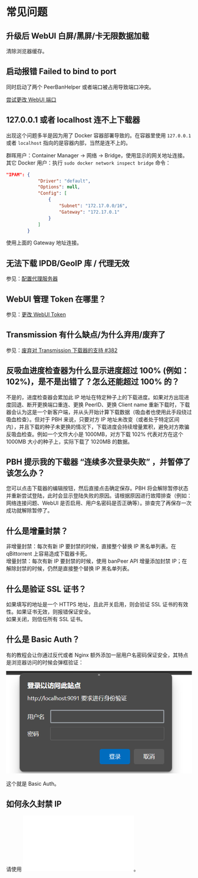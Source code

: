 # 常见问题

## 升级后 WebUI 白屏/黑屏/卡无限数据加载

清除浏览器缓存。

## 启动报错 Failed to bind to port

同时启动了两个 PeerBanHelper 或者端口被占用导致端口冲突。

[尝试更改 WebUI 端口](./network/http-server.md#更改-webui-端口)

## 127.0.0.1 或者 localhost 连不上下载器

出现这个问题多半是因为用了 Docker 容器部署导致的。在容器里使用 `127.0.0.1` 或者 `localhost` 指向的是容器内部，当然是连不上的。

群晖用户：Container Manager -> 网络 -> Bridge，使用显示的网关地址连接。  
其它 Docker 用户：执行 `sudo docker network inspect bridge` 命令：

```json
"IPAM": {
            "Driver": "default",
            "Options": null,
            "Config": [
                {
                    "Subnet": "172.17.0.0/16",
                    "Gateway": "172.17.0.1"
                }
            ]
        }
```

使用上面的 Gateway 地址连接。

## 无法下载 IPDB/GeoIP 库 / 代理无效

参见：[配置代理服务器](./network/proxy-server.md)

## WebUI 管理 Token 在哪里？

参见：[更改 WebUI Token](./network/http-server.md#更改-webui-token)

## Transmission 有什么缺点/为什么弃用/废弃了

参见：[废弃对 Transmission 下载器的支持 #382](https://github.com/PBH-BTN/PeerBanHelper/issues/382)

## 反吸血进度检查器为什么显示进度超过 100% (例如：102%)，是不是出错了？怎么还能超过 100% 的？

不是的，进度检查器会累加此 IP 地址在特定种子上的下载进度。如果对方出现进度回退、断开更换端口重连、更换 PeerID、更换 Client name 重新下载时，下载器会认为这是一个新客户端，并从头开始计算下载数据（吸血者也使用此手段绕过吸血检查）。但对于 PBH 来说，只要对方 IP 地址未改变（或者处于特定区间内），并且下载的种子未更换的情况下，下载进度会持续增量累积，避免对方欺骗反吸血检查。例如一个文件大小是 1000MB，对方下载 102% 代表对方在这个 1000MB 大小的种子上，实际下载了 1020MB 的数据。

## PBH 提示我的下载器 “连续多次登录失败” ，并暂停了该怎么办？

您可以点击下载器的编辑按钮，然后直接点击确定保存。PBH 将会解除暂停状态并重新尝试登陆，此时会显示登陆失败的原因。请根据原因进行故障排查（例如：网络连接问题、WebUI 是否启用、用户名密码是否正确等）。排查完了再保存一次成功就解除暂停了。

## 什么是增量封禁？

非增量封禁：每次有新 IP 要封禁的时候，直接整个替换 IP 黑名单列表。在 qBittorrent 上容易造成下载器卡死。  
增量封禁：每次有新 IP 要封禁的时候，使用 banPeer API 增量添加封禁 IP；在解除封禁的时候，仍然是直接整个替换 IP 黑名单列表。

## 什么是验证 SSL 证书？

如果填写的地址是一个 HTTPS 地址，且此开关启用，则会验证 SSL 证书的有效性。如果证书无效，则报错保证安全。  
如果关闭，则信任所有 SSL 证书。

## 什么是 Basic Auth？

有的教程会让你通过反代或者 Nginx 额外添加一层用户名密码保证安全，其特点是浏览器访问的时候会弹框验证：

![basic-auth](./assets/basic-auth.png)

这个就是 Basic Auth。

## 如何永久封禁 IP

请使用 ![IP 黑名单](./module/ip-address-blocker.md)。
